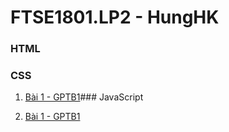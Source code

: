 # FTSE1801.LP2 - HungHK

### HTML


### CSS


1. [Bài 1 - GPTB1](https://github.com/FASTTRACKSE/FTSE1801.LP2/blob/master/HungHK/JavaScript/ass6.html)### JavaScript

1. [Bài 1 - GPTB1](https://github.com/FASTTRACKSE/FTSE1801.LP2/blob/master/HungHK/JavaScript/ass6.html)
